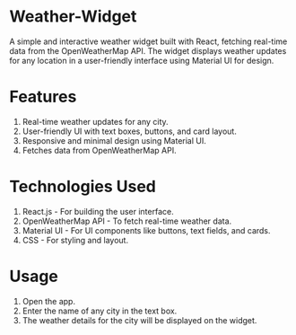 # Weather-Widget
A simple and interactive weather widget built with React, fetching real-time data from the OpenWeatherMap API. The widget displays weather updates for any location in a user-friendly interface using Material UI for design.
# Features
1) Real-time weather updates for any city.
2) User-friendly UI with text boxes, buttons, and card layout.
3) Responsive and minimal design using Material UI.
4) Fetches data from OpenWeatherMap API.
# Technologies Used
1) React.js - For building the user interface.
2) OpenWeatherMap API - To fetch real-time weather data.
3) Material UI - For UI components like buttons, text fields, and cards.
4) CSS - For styling and layout.
# Usage
1) Open the app.
2) Enter the name of any city in the text box.
3) The weather details for the city will be displayed on the widget.
